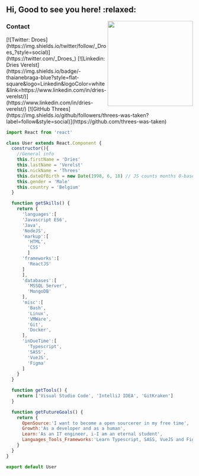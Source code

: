 <h2>Hi, Good to see you here! :relaxed:</h2>
<img align='right' src="https://media.giphy.com/media/yYSSBtDgbbRzq/giphy.gif" width="230">

<h3>Contact</h3>
[![Twitter: Droes](https://img.shields.io/twitter/follow/_Droes_?style=social)](https://twitter.com/_Droes_)
[![Linkedin: Dries Verelst](https://img.shields.io/badge/-thaianebraga-blue?style=flat-square&logo=Linkedin&logoColor=white&link=https://www.linkedin.com/in/dries-verelst/)](https://www.linkedin.com/in/dries-verelst/)
[![GitHub Threes](https://img.shields.io/github/followers/threes-was-taken?label=follow&style=social)](https://github.com/threes-was-taken)

```javascript
import React from 'react'

class User extends React.Component {
  constructor(){
    //General info
    this.firstName = 'Dries'
    this.lastName = 'Verelst'
    this.nickName = 'Threes'
    this.dateOfBirth = new Date(1998, 6, 18) // JS counts months 0-based (0 being Jan, 11 being Dec)
    this.gender = 'Male'
    this.country = 'Belgium'
  }

  function getSkills() {
    return {
      'languages':[
      'Javascript ES6',
      'Java',
      'NodeJS',
      'markup':[
        'HTML',
        'CSS'    
        ]
      'frameworks':[
        'ReactJS'
      ]
      ],
      'databases':[
        'MSSQL Server',
        'MongoDB'
      ],
      'misc':[
        'Bash',
        'Linux',
        'VMWare',
        'Git',
        'Docker',
      ],
      'inDueTime':[
        'Typescript',
        'SASS',
        'VueJS',
        'Figma'
      ]
    }
  }

  function getTools() {
    return ['Visual Studio Code', 'IntelliJ IDEA', 'GitKraken']
  }

  function getFutureGoals() {
    return {
      OpenSource:'I want to become a open sourcerer in my free time',
      Growth:'As a developer and as a human',
      Learn:'As an IT engineer, i-I am an eternal student',
      Languages_Tools_Frameworks:'Learn Typescript, SASS, VueJS and Figma'
    }
  }
}

export default User
```
